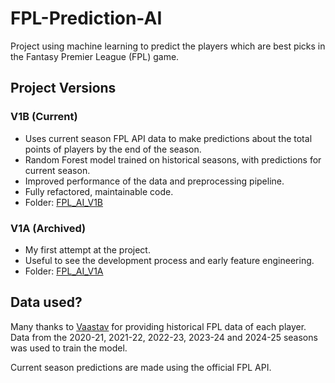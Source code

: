 # FPL-Prediction-AI
Project using machine learning to predict the players which are best picks in the Fantasy Premier League (FPL) game.

## Project Versions

### V1B (Current)
- Uses current season FPL API data to make predictions about the total points of players by the end of the season.
- Random Forest model trained on historical seasons, with predictions for current season.
- Improved performance of the data and preprocessing pipeline.
- Fully refactored, maintainable code.
- Folder: [FPL_AI_V1B](FPL_AI_V1b/README.md)

### V1A (Archived)
- My first attempt at the project.
- Useful to see the development process and early feature engineering.
- Folder: [FPL_AI_V1A](FPL_AI_V1a/README.md)


## Data used?
Many thanks to [Vaastav](https://github.com/vaastav/Fantasy-Premier-League) for providing historical FPL data of each player.  
Data from the 2020-21, 2021-22, 2022-23, 2023-24 and 2024-25 seasons was used to train the model.  

Current season predictions are made using the official FPL API.